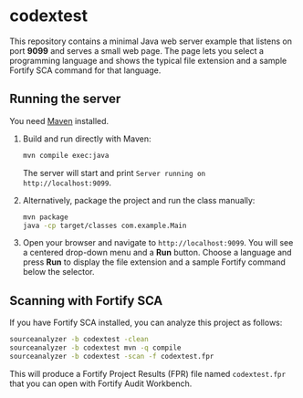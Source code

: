 # codextest

This repository contains a minimal Java web server example that listens on port **9099** and serves a small web page. The page lets you select a programming language and shows the typical file extension and a sample Fortify SCA command for that language.

## Running the server

You need [Maven](https://maven.apache.org/) installed.

1. Build and run directly with Maven:

   ```bash
   mvn compile exec:java
   ```

   The server will start and print `Server running on http://localhost:9099`.

2. Alternatively, package the project and run the class manually:

   ```bash
   mvn package
   java -cp target/classes com.example.Main
   ```

3. Open your browser and navigate to `http://localhost:9099`. You will see a centered drop-down menu and a **Run** button. Choose a language and press **Run** to display the file extension and a sample Fortify command below the selector.

## Scanning with Fortify SCA

If you have Fortify SCA installed, you can analyze this project as follows:

```bash
sourceanalyzer -b codextest -clean
sourceanalyzer -b codextest mvn -q compile
sourceanalyzer -b codextest -scan -f codextest.fpr
```

This will produce a Fortify Project Results (FPR) file named `codextest.fpr` that you can open with Fortify Audit Workbench.
